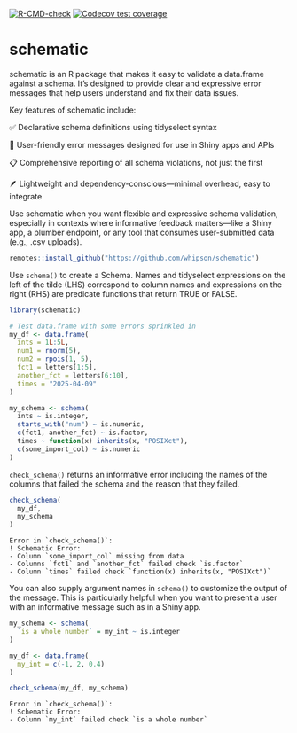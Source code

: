 

<!-- badges: start -->

[![R-CMD-check](https://github.com/whipson/schematic/actions/workflows/R-CMD-check.yaml/badge.svg)](https://github.com/whipson/schematic/actions/workflows/R-CMD-check.yaml)
[![Codecov test
coverage](https://codecov.io/gh/whipson/schematic/graph/badge.svg)](https://app.codecov.io/gh/whipson/schematic)
<!-- badges: end -->

# schematic

schematic is an R package that makes it easy to validate a data.frame
against a schema. It’s designed to provide clear and expressive error
messages that help users understand and fix their data issues.

Key features of schematic include:

✅ Declarative schema definitions using tidyselect syntax

💬 User-friendly error messages designed for use in Shiny apps and APIs

📋 Comprehensive reporting of all schema violations, not just the first

🪶 Lightweight and dependency-conscious—minimal overhead, easy to
integrate

Use schematic when you want flexible and expressive schema validation,
especially in contexts where informative feedback matters—like a Shiny
app, a plumber endpoint, or any tool that consumes user-submitted data
(e.g., .csv uploads).

``` r
remotes::install_github("https://github.com/whipson/schematic")
```

Use `schema()` to create a Schema. Names and tidyselect expressions on
the left of the tilde (LHS) correspond to column names and expressions
on the right (RHS) are predicate functions that return TRUE or FALSE.

``` r
library(schematic)

# Test data.frame with some errors sprinkled in
my_df <- data.frame(
  ints = 1L:5L,
  num1 = rnorm(5),
  num2 = rpois(1, 5),
  fct1 = letters[1:5],
  another_fct = letters[6:10],
  times = "2025-04-09"
)

my_schema <- schema(
  ints ~ is.integer,
  starts_with("num") ~ is.numeric,
  c(fct1, another_fct) ~ is.factor,
  times ~ function(x) inherits(x, "POSIXct"),
  c(some_import_col) ~ is.numeric
)
```

`check_schema()` returns an informative error including the names of the
columns that failed the schema and the reason that they failed.

``` r
check_schema(
  my_df,
  my_schema
)
```

    Error in `check_schema()`:
    ! Schematic Error:
    - Column `some_import_col` missing from data
    - Columns `fct1` and `another_fct` failed check `is.factor`
    - Column `times` failed check `function(x) inherits(x, "POSIXct")`

You can also supply argument names in `schema()` to customize the output
of the message. This is particularly helpful when you want to present a
user with an informative message such as in a Shiny app.

``` r
my_schema <- schema(
  `is a whole number` = my_int ~ is.integer
)

my_df <- data.frame(
  my_int = c(-1, 2, 0.4)
)

check_schema(my_df, my_schema)
```

    Error in `check_schema()`:
    ! Schematic Error:
    - Column `my_int` failed check `is a whole number`
